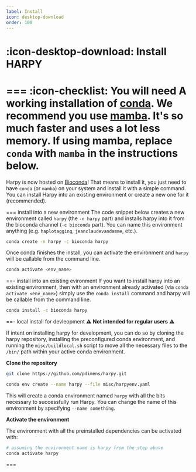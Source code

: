 ```yaml
---
label: Install
icon: desktop-download
order: 100
---
```


# :icon-desktop-download: Install HARPY
=== :icon-checklist: You will need
A working installation of [conda](https://conda.io/projects/conda/en/latest/user-guide/install/index.html). We recommend you use [mamba](https://mamba.readthedocs.io/en/latest/installation.html). It's **so** much faster and uses a **lot** less memory. If using mamba, replace `conda` with `mamba` in the instructions below.
===

Harpy is now hosted on [Bioconda](https://anaconda.org/bioconda/harpy)! That means to install it, you just need to have `conda` (or `mamba`) on your system and install it with a simple command. You can install Harpy into an existing environment or create a new one for it (recommended).

=== install into a new environment
The code snippet below creates a new environment called `harpy` (the `-n harpy` part) and installs harpy into it from the bioconda channel (`-c bioconda` part). You can name this
environment anything (e.g. `haplotagging`, `jeanclaudevandamme`, etc.).
```bash install harpy
conda create -n harpy -c bioconda harpy
```
Once conda finishes the install, you can activate the environment and `harpy` will be callable
from the command line.
```bash activate harpy environment
conda activate <env_name>
```

==- install into an existing evironment
If you want to install harpy into an existing environment, then with an environment already activated (via `conda activate <env_name>`) simply use the `conda install` command and harpy
will be callable from the command line.

```bash install harpy
conda install -c bioconda harpy
```
==- local install for devleopment
⚠️ **Not intended for regular users** ⚠️

If intent on installing harpy for development, you can do so by cloning the harpy
repository, installing the preconfigured conda environment, and running the `misc/buildlocal.sh` script to move all the necessary files to the `/bin/` path within your active conda environment.

**Clone the repository**

```bash clone the repository
git clone https://github.com/pdimens/harpy.git
```
```bash install the dependencies with conda
conda env create --name harpy --file misc/harpyenv.yaml
```
This will create a conda environment named `harpy` with all the bits necessary to successfully run Harpy. You can change the name of this environment by specifying
`--name something`. 

**Activate the environment**

The environment with all the preinstalled dependencies can be activated with:
```bash activate the conda environment
# assuming the environment name is harpy from the step above
conda activate harpy
```
===